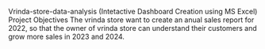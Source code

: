 Vrinda-store-data-analysis (Intetactive Dashboard Creation using MS Excel)
Project Objectives
The vrinda store want to create an anual sales report for 2022, so that the owner of vrinda store can understand their customers and grow more sales in 2023 and 2024.
